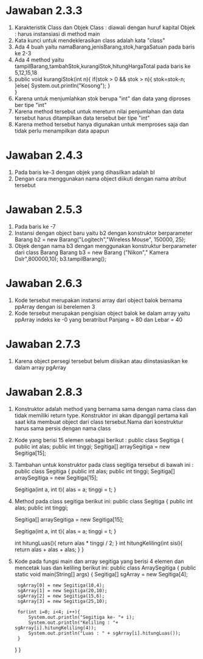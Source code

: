#  Jawaban 2.3.3
1. Karakteristik Class dan Objek
Class : diawali dengan huruf kapital
Objek : harus instansiasi di method main
2. Kata kunci untuk mendeklerasikan class adalah kata "class"
3. Ada 4 buah yaitu namaBarang,jenisBarang,stok,hargaSatuan pada baris ke 2-3
4. Ada 4 method yaitu tampilBarang,tambahStok,kurangiStok,hitungHargaTotal pada baris ke 5,12,15,18
5. public void kurangiStok(int n){
            if(stok > 0 && stok > n){
                stok=stok-n; 
            }else{
                System.out.println("Kosong");
            }        
        }
6. Karena untuk menjumlahkan stok berupa "int" dan data yang diproses ber  tipe "int"
7. Karena method tersebut untuk mereturn nilai penjumlahan dan data tersebut harus ditampilkan data tersebut ber tipe "int"
8. Karena method tersebut hanya digunakan untuk memproses saja dan tidak perlu menampilkan data apapun

#  Jawaban 2.4.3
1. Pada baris ke-3 dengan objek yang dihasilkan adalah  bl
2. Dengan cara menggunakan nama object diikuti dengan nama atribut tersebut

#  Jawaban 2.5.3
1. Pada baris ke -7
2. Instansi dengan object baru yaitu b2 dengan konstruktor berparameter Barang b2 = new Barang("Logitech","Wireless Mouse", 150000, 25);
3. Objek dengan nama b3 dengan menggunakan konstruktur berparameter dari class Barang
   Barang b3 = new Barang ("Nikon"," Kamera Dslr",800000,10);
   b3.tampilBarang();

#  Jawaban 2.6.3
1. Kode tersebut merupakan instansi array dari object balok bernama ppArray dengan isi berelemen 3
2. Kode tersebut merupakan pengisian object balok ke dalam array yaitu ppArray indeks ke -0 yang beratribut Panjang = 80 dan Lebar = 40

#  Jawaban 2.7.3
1. Karena object persegi tersebut belum diisikan atau diinstasiasikan ke dalam array pgArray 


#  Jawaban 2.8.3
1.  Konstruktor adalah method yang bernama sama dengan nama class dan tidak memiliki return type. Konstruktor ini akan dipanggil pertama kali saat kita membuat object dari class tersebut.Nama dari konstruktur harus sama persis dengan nama class
2. Kode yang berisi 15 elemen sebagai berikut :
public class Segitiga {
    public int alas;
    public int tinggi;
    Segitiga[] arraySegitiga = new Segitiga[15];
3. Tambahan untuk konstruktor pada class segitiga tersebut di bawah ini :
public class Segitiga {
    public int alas;
    public int tinggi;
    Segitiga[] arraySegitiga = new Segitiga[15];
    
    Segitiga(int a, int t){
        alas = a;
        tinggi = t;
    }
4. Method pada class segitiga berikut ini:
public class Segitiga {
    public int alas;
    public int tinggi;
    
    Segitiga[] arraySegitiga = new Segitiga[15];
    
    Segitiga(int a, int t){
        alas = a;
        tinggi = t;
    }
    
    int hitungLuas(){
        return alas * tinggi / 2;
    }
    int hitungKeliling(int sisi){
        return alas + alas + alas;
    }
}
5. Kode pada fungsi main dan array segitiga yang berisi 4 elemen dan mencetak luas dan keliling berikut ini:
public class ArraySegitiga {
    public static void main(String[] args) {
        Segitiga[] sgArray = new Segitiga[4];
        
        sgArray[0] = new Segitiga(10,4);
        sgArray[1] = new Segitiga(20,10);
        sgArray[2] = new Segitiga(15,6);
        sgArray[3] = new Segitiga(25,10);
        
        for(int i=0; i<4; i++){
            System.out.println("Segitiga ke- "+ i);
            System.out.println("Keliling : "+ sgArray[i].hitungKeliling(4));
            System.out.println("Luas : " + sgArray[i].hitungLuas());
        }
    }
}

 